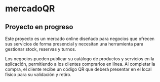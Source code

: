 # mercadoQR
## Proyecto en progreso
Este proyecto es un mercado online diseñado para negocios que ofrecen sus servicios de forma presencial y necesitan una herramienta para gestionar stock, reservas y turnos.

Los negocios pueden publicar su catálogo de productos y servicios en la aplicación, permitiendo a los clientes comprarlos en línea. Al completar la compra, el cliente recibe un código QR que deberá presentar en el local físico para su validación y retiro.
